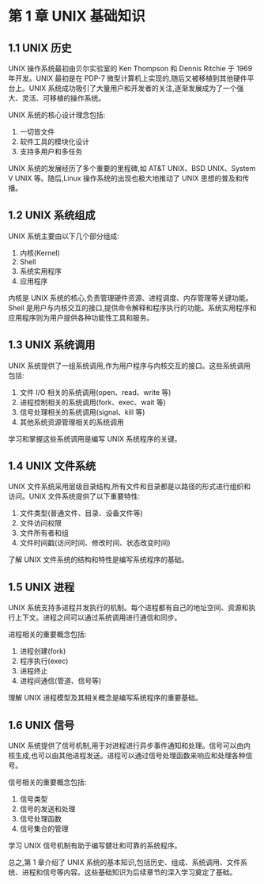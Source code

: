 # 第 1 章 UNIX 基础知识

## 1.1 UNIX 历史

UNIX 操作系统最初由贝尔实验室的 Ken Thompson 和 Dennis Ritchie 于 1969 年开发。UNIX 最初是在 PDP-7 微型计算机上实现的,随后又被移植到其他硬件平台上。UNIX 系统成功吸引了大量用户和开发者的关注,逐渐发展成为了一个强大、灵活、可移植的操作系统。

UNIX 系统的核心设计理念包括:

1. 一切皆文件
2. 软件工具的模块化设计
3. 支持多用户和多任务

UNIX 系统的发展经历了多个重要的里程碑,如 AT&T UNIX、BSD UNIX、System V UNIX 等。随后,Linux 操作系统的出现也极大地推动了 UNIX 思想的普及和传播。

## 1.2 UNIX 系统组成

UNIX 系统主要由以下几个部分组成:

1. 内核(Kernel)
2. Shell
3. 系统实用程序
4. 应用程序

内核是 UNIX 系统的核心,负责管理硬件资源、进程调度、内存管理等关键功能。Shell 是用户与内核交互的接口,提供命令解释和程序执行的功能。系统实用程序和应用程序则为用户提供各种功能性工具和服务。

## 1.3 UNIX 系统调用

UNIX 系统提供了一组系统调用,作为用户程序与内核交互的接口。这些系统调用包括:

1. 文件 I/O 相关的系统调用(open、read、write 等)
2. 进程控制相关的系统调用(fork、exec、wait 等)
3. 信号处理相关的系统调用(signal、kill 等)
4. 其他系统资源管理相关的系统调用

学习和掌握这些系统调用是编写 UNIX 系统程序的关键。

## 1.4 UNIX 文件系统

UNIX 文件系统采用层级目录结构,所有文件和目录都是以路径的形式进行组织和访问。UNIX 文件系统提供了以下重要特性:

1. 文件类型(普通文件、目录、设备文件等)
2. 文件访问权限
3. 文件所有者和组
4. 文件时间戳(访问时间、修改时间、状态改变时间)

了解 UNIX 文件系统的结构和特性是编写系统程序的基础。

## 1.5 UNIX 进程

UNIX 系统支持多进程并发执行的机制。每个进程都有自己的地址空间、资源和执行上下文。进程之间可以通过系统调用进行通信和同步。

进程相关的重要概念包括:

1. 进程创建(fork)
2. 程序执行(exec)
3. 进程终止
4. 进程间通信(管道、信号等)

理解 UNIX 进程模型及其相关概念是编写系统程序的重要基础。

## 1.6 UNIX 信号

UNIX 系统提供了信号机制,用于对进程进行异步事件通知和处理。信号可以由内核生成,也可以由其他进程发送。进程可以通过信号处理函数来响应和处理各种信号。

信号相关的重要概念包括:

1. 信号类型
2. 信号的发送和处理
3. 信号处理函数
4. 信号集合的管理

学习 UNIX 信号机制有助于编写健壮和可靠的系统程序。

总之,第 1 章介绍了 UNIX 系统的基本知识,包括历史、组成、系统调用、文件系统、进程和信号等内容。这些基础知识为后续章节的深入学习奠定了基础。